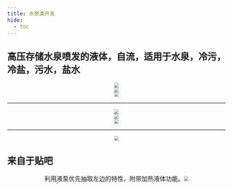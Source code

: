 ```yaml
---
title: 水泉类开发
hide:
  - toc
---
```


## 高压存储水泉喷发的液体，自流，适用于水泉，冷污，冷盐，污水，盐水

<div style="text-align: center;"><img src="..\img\hotWater\1.png" style="zoom: 67%;" /></div>
<div style="text-align: center;"><img src="..\img\hotWater\2.png" style="zoom: 67%;" /></div>
<div style="text-align: center;"><img src="..\img\hotWater\3.png" style="zoom: 67%;" /></div>

-----

<div style="text-align: center;"><img src="..\img\hotWater\4.png" style="zoom: 67%;" /></div>
<div style="text-align: center;"><img src="..\img\hotWater\5.png" style="zoom: 67%;" /></div>
<div style="text-align: center;"><img src="..\img\hotWater\6.png" style="zoom: 67%;" /></div>

-----

<div style="text-align: center;"><img src="..\img\hotWater\7.png" style="zoom: 67%;" /></div>

## 来自于贴吧

<div style="text-align: center;">利用液泵优先抽取左边的特性，附带加热液体功能。<img src="..\img\hotWater\8.png" style="zoom: 67%;" /></div>